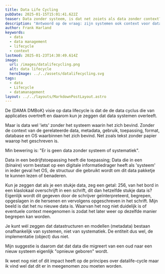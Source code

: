 ```yaml
---
title: Data Life Cycling
pubDate: 2025-01-15T15:01:41.622Z
teaser: Data zonder systeem, is dat net zoiets als data zonder context? Hoe fietsen we de data de cirkel rond?
description: "Antwoord op de vraag: zijn systemen ook context voor data? Hoe fietsen we de data het cirkeltje rond."
author: Frank Harland
keywords:
  - data
  - data management
  - lifecycle
  - context
lastmod: 2025-01-23T14:30:49.614Z
image:
  url: /images/datalifecycling.png
  alt: data lifecycle
  heroImage: ../../assets/datalifecycling.svg
tags:
  - data
  - Lifecycle
  - datamanagement
layout: ../../layouts/MarkdownPostLayout.astro
---
```

De (DAMA DMBoK) visie op data lifecycle is dat de de data cyclus die van applicaties overtreft en daarom kun je zeggen dat data systemen overleeft. 

Maar is data wel 'iets' zonder het systeem waarin het zich bevind. Zonder de context van de gerelateerde data, metadata, gebruik, toepassing, format, database en OS waarbinnen het zich bevind. Net zoals tekst zonder papier waarop het geschreven is. 

Min bewering is: "Er is geen data zonder systeem of systematiek".

Data in een bedrijfstoepassing heeft die toepassing;
Data die in een (binaire) vorm bestaat op een digitale informatiedrager heeft als 'systeem' in ieder geval het OS, de structuur die gebruikt wordt om dit data pakketje te kunnen lezen of benaderen. 

Kun je zeggen dat als je een stukje data, zeg een getal: 256, van het bord in een klaslokaal overschrijft in een schrift, dit dan hetzelfde stukje data is? Eigenlijk wordt dit gegeven door de schrijver geïnterpreteerd, begrepen, opgeslagen in de hersenen en vervolgens opgeschreven in het schrift. Mijn beeld is dat het nu nieuwe data is. Waarvan het nog niet duidelijk is of eventuele context meegenomen is zodat het later weer op dezelfde manier begrepen kan worden.

Je kunt wél zeggen dat datastructuren en modellen (metadata) bestaan onafhankelijk van systemen, niet van systematiek. De entiteit dus wel, de implementatie (object) dus niet.

Mijn suggestie is daarom dat dat data die migreert van een oud naar een nieuw systeem eigenlijk "opnieuw geboren" wordt.

Ik weet nog niet of dit impact heeft op de principes over datalife-cycle maar ik vind wel dat dit er in meegenomen zou moeten worden. 

